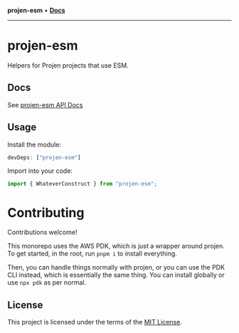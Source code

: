 **projen-esm** • [**Docs**](globals.md)

***

# projen-esm

Helpers for Projen projects that use ESM.

## Docs

See [projen-esm API Docs](docs/modules.md)

## Usage

Install the module:

```typescript
devDeps: ["projen-esm"]
```

Import into your code:

```typescript
import { WhateverConstruct } from "projen-esm";
```

# Contributing

Contributions welcome!

This monorepo uses the AWS PDK, which is just a wrapper around projen. To get started, in the root, run `pnpm i` to install everything.

Then, you can handle things normally with projen, or you can use the PDK CLI instead, which is essentially the same thing. You can install globally or use `npx pdk` as per normal.

## License

This project is licensed under the terms of the [MIT License](LICENSE.md).
